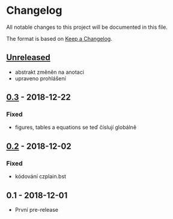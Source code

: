 # Changelog
All notable changes to this project will be documented in this file.

The format is based on [Keep a Changelog](https://keepachangelog.com/en/1.0.0/).

## [Unreleased]
- abstrakt změněn na anotaci
- upraveno prohlášení

## [0.3] - 2018-12-22
### Fixed
- figures, tables a equations se teď číslují globálně

## [0.2] - 2018-12-02
### Fixed
- kódování czplain.bst

## 0.1 - 2018-12-01
- První pre-release

[Unreleased]: https://github.com/sorashi/latex-maturitni-prace/compare/v0.3...HEAD
[0.3]: https://github.com/sorashi/latex-maturitni-prace/compare/v0.2...v0.3
[0.2]: https://github.com/sorashi/latex-maturitni-prace/compare/v0.1...v0.2
